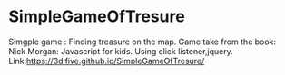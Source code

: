 # SimpleGameOfTresure

Simgple game : Finding treasure on the map. Game take from the book:  Nick Morgan: Javascript for kids.
Using click listener,jquery.
Link:https://3dlfive.github.io/SimpleGameOfTresure/
